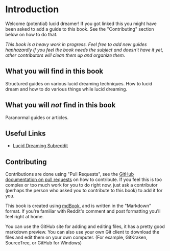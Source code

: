 # Introduction
Welcome (potential) lucid dreamer! If you got linked this you might have been
asked to add a guide to this book. See the "Contributing" section below on how
to do that.

_This book is a heavy work in progress. Feel free to add new guides haphazardly
if you feel the book needs the subject and doesn't have it yet, other
contributors will clean them up and organize them._

## What you will find in this book
Structured guides on various lucid dreaming techniques. How to lucid dream and
how to do various things while lucid dreaming.

## What you will _not_ find in this book
Paranormal guides or articles.

## Useful Links
- [Lucid Dreaming Subreddit](https://www.reddit.com/r/LucidDreaming/)

## Contributing
Contributions are done using "Pull Requests", see the [GitHub documentation on pull requests](https://help.github.com/articles/about-pull-requests/)
on how to contribute.
If you feel this is too complex or too much work for you to do right now, just
ask a contributor (perhaps the person who asked you to contribute to this book)
to add it for you.

This book is created using [mdBook](https://github.com/azerupi/mdBook), and is
written in the "Markdown" format.
If you're familiar with Reddit's comment and post formatting you'll feel right
at home.

You can use the GitHub site for adding and editing files, it has a pretty good
markdown preview. You can also use your own Git client to download the files and
edit them on your own computer. (For example, GitKraken, SourceTree, or GitHub
for Windows)
